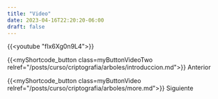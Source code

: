 ```yaml
---
title: "Video"
date: 2023-04-16T22:20:20-06:00
draft: false
---
```


{{<youtube "fIx6Xg0n9L4">}}

{{<myShortcode_button class=myButtonVideoTwo relref="/posts/curso/criptografia/arboles/introduccion.md">}} Anterior

{{<myShortcode_button class=myButtonVideo relref="/posts/curso/criptografia/arboles/more.md">}} Siguiente